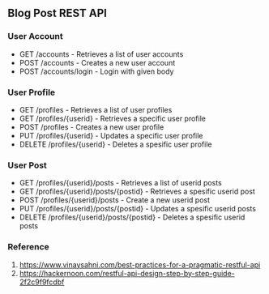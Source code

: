 ## Blog Post REST API

### User Account
- GET /accounts - Retrieves a list of user accounts
- POST /accounts - Creates a new user account
- POST /accounts/login - Login with given body 

### User Profile
- GET /profiles - Retrieves a list of user profiles
- GET /profiles/{userid} - Retrieves a specific user profile
- POST /profiles - Creates a new user profile
- PUT /profiles/{userid} - Updates a specific user profile
- DELETE /profiles/{userid} - Deletes a spesific user profile

### User Post
- GET /profiles/{userid}/posts - Retrieves a list of userid posts
- GET /profiles/{userid}/posts/{postid} - Retrieves a spesific userid post
- POST /profiles/{userid}/posts - Create a new userid post
- PUT /profiles/{userid}/posts/{postid} - Updates a spesific userid posts
- DELETE /profiles/{userid}/posts/{postid} - Deletes a spesific userid posts

### Reference
1. https://www.vinaysahni.com/best-practices-for-a-pragmatic-restful-api
2. https://hackernoon.com/restful-api-design-step-by-step-guide-2f2c9f9fcdbf